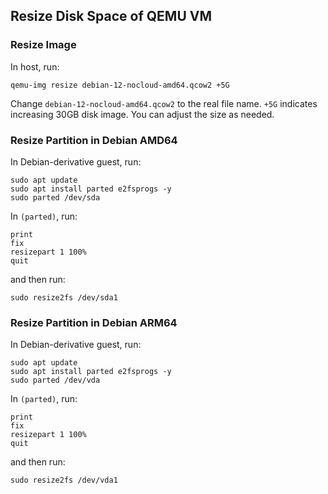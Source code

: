 ## Resize Disk Space of QEMU VM
### Resize Image
In host, run:
```
qemu-img resize debian-12-nocloud-amd64.qcow2 +5G
```
Change `debian-12-nocloud-amd64.qcow2` to the real file name. `+5G` indicates increasing 30GB disk image. You can adjust the size as needed.
### Resize Partition in Debian AMD64
In Debian-derivative guest, run:
```
sudo apt update
sudo apt install parted e2fsprogs -y
sudo parted /dev/sda
```
In `(parted)`, run:
```
print
fix
resizepart 1 100%
quit
```
and then run:
```
sudo resize2fs /dev/sda1
```
### Resize Partition in Debian ARM64
In Debian-derivative guest, run:
```
sudo apt update
sudo apt install parted e2fsprogs -y
sudo parted /dev/vda
```
In `(parted)`, run:
```
print
fix
resizepart 1 100%
quit
```
and then run:
```
sudo resize2fs /dev/vda1
```
